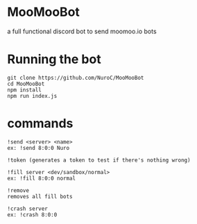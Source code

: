 # MooMooBot
a full functional discord bot to send moomoo.io bots

# Running the bot

```
git clone https://github.com/NuroC/MooMooBot
cd MooMooBot
npm install
npm run index.js
```
# commands
```
!send <server> <name>
ex: !send 8:0:0 Nuro

!token (generates a token to test if there's nothing wrong)

!fill server <dev/sandbox/normal>
ex: !fill 8:0:0 normal

!remove
removes all fill bots

!crash server
ex: !crash 8:0:0
```

